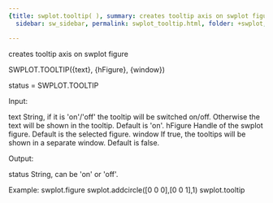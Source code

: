 ```yaml
---
{title: swplot.tooltip( ), summary: creates tooltip axis on swplot figure, keywords: sample,
  sidebar: sw_sidebar, permalink: swplot_tooltip.html, folder: +swplot, mathjax: 'true'}

---
```

creates tooltip axis on swplot figure
 
SWPLOT.TOOLTIP({text}, {hFigure}, {window})
 
status = SWPLOT.TOOLTIP
 
Input:
 
text          String, if it is 'on'/'off' the tooltip will be switched
              on/off. Otherwise the text will be shown in the tooltip.
              Default is 'on'.
hFigure       Handle of the swplot figure. Default is the selected
              figure.
window        If true, the tooltips will be shown in a separate window.
              Default is false.
 
Output:
 
status        String, can be 'on' or 'off'.
 
Example:
  swplot.figure
  swplot.addcircle([0 0 0],[0 0 1],1)
  swplot.tooltip
 
